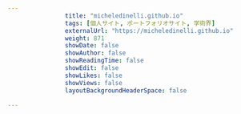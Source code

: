 ```yaml
---
                title: "micheledinelli.github.io"
                tags: [個人サイト, ポートフォリオサイト, 学術界]
                externalUrl: "https://micheledinelli.github.io"
                weight: 871
                showDate: false
                showAuthor: false
                showReadingTime: false
                showEdit: false
                showLikes: false
                showViews: false
                layoutBackgroundHeaderSpace: false
                
---
```



